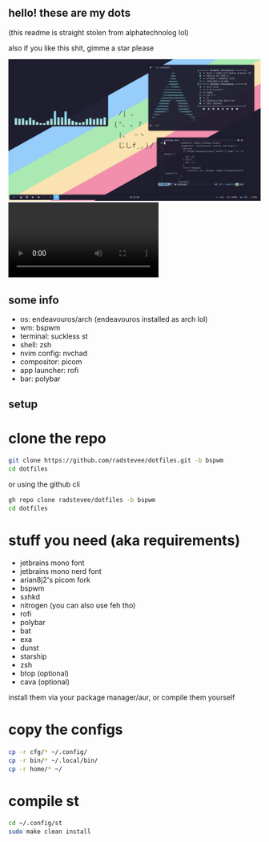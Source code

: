 ## hello! these are my dots

(this readme is straight stolen from alphatechnolog lol)

also if you like this shit, gimme a star please

![showcase](/showcase-image.png)
![video showcase (too big to show on the readme :\()](/showcase-video.mp4)

## some info
- os: endeavouros/arch (endeavouros installed as arch lol)
- wm: bspwm
- terminal: suckless st 
- shell: zsh
- nvim config: nvchad
- compositor: picom
- app launcher: rofi
- bar: polybar

## setup
# clone the repo
```bash
git clone https://github.com/radstevee/dotfiles.git -b bspwm
cd dotfiles
```

or using the github cli

```bash
gh repo clone radstevee/dotfiles -b bspwm
cd dotfiles
``` 

# stuff you need (aka requirements)
- jetbrains mono font
- jetbrains mono nerd font
- arian8j2's picom fork
- bspwm
- sxhkd
- nitrogen (you can also use feh tho)
- rofi
- polybar
- bat 
- exa
- dunst
- starship
- zsh
- btop (optional)
- cava (optional)

install them via your package manager/aur, or compile them yourself

# copy the configs
```bash
cp -r cfg/* ~/.config/
cp -r bin/* ~/.local/bin/
cp -r home/* ~/
```

# compile st 
```bash
cd ~/.config/st 
sudo make clean install
``` 
